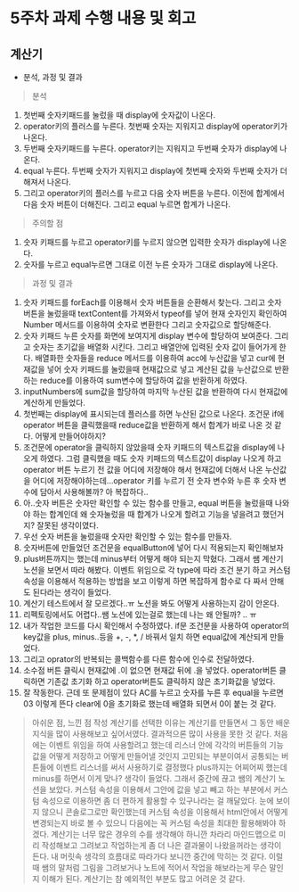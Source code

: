 # 5주차 과제 수행 내용 및 회고

## 계산기

- 분석, 과정 및 결과

> 분석
1. 첫번째 숫자키패드를 눌렀을 때 display에 숫자값이 나온다.
2. operator키의 플러스를 누른다. 첫번째 숫자는 지워지고 display에 operator키가 나온다. 
3. 두번째 숫자키패드를 누른다. operator키는 지워지고 두번째 숫자가 display에 나온다.
4. equal 누른다. 두번째 숫자가 지워지고 display에 첫번째 숫자와 두번째 숫자가 더해져서 나온다.
5. 그리고 operator키의 플러스를 누르고 다음 숫자 버튼을 누른다. 이전에 합계에서 다음 숫자 버튼이 더해진다. 그리고 equal 누르면 합계가 나온다.

> 주의할 점
1. 숫자 키패드를 누르고 operator키를 누르지 않으면 입력한 숫자가 display에 나온다.
2. 숫자를 누르고 equal누르면 그대로 이전 누른 숫자가 그대로 display에 나온다.

> 과정 및 결과 
1. 숫자 키패드를 forEach를 이용해서 숫자 버튼들을 순환해서 찾는다. 그리고 숫자 버튼을 눌렀을때 textContent를 가져와서 typeof를 넣어 현재 숫자인지 확인하여 Number 메서드를 이용하여 숫자로 변환한다 그리고 숫자값으로 할당해준다.
2. 숫자 키패드 누른 숫자를 화면에 보여지게 display 변수에 할당하여 보여준다. 그리고 숫자는 초기값을 배열화 시킨다. 그리고 배열안에 입력된 숫자 값이 들어가게 한다. 배열화한 숫자들을 reduce 메서드를 이용하여 acc에 누산값을 넣고 cur에 현재값을 넣어 숫자 키패드를 눌렀을때 현재값으로 넣고 계산된 값을 누산값으로 반환하는 reduce를 이용하여 sum변수에 할당하여 값을 반환하게 하였다.
3. inputNumbers에 sum값을 할당하여 마지막 누산된 값을 반환하여 다시 현재값에 계산하게 만들었다.
4. 첫번째는 display에 표시되는데 플러스를 하면 누산된 값으로 나온다. 조건문 if에 operator 버튼을 클릭했을때 reduce값을 반환하게 해서 합계가 바로 나온 것 같다. 어떻게 만들어야하지?
5. 조건문에 operator을 클릭하지 않았을때 숫자 키패드의 텍스트값을 display에 나오게 하였다. 그럼 클릭했을 때도 숫자 키패드의 텍스트값이 display 나오게 하고 operator 버튼 누르기 전 값을 어디에 저장해야 해서 현재값에 더해서 나온 누산값을 어디에 저장해야하는데...operator 키를 누르기 전 숫자 변수와 누른 후 숫자 변수에 담아서 사용해볼까? 아 복잡하다..
6. 아..숫자 버튼은 숫자만 확인할 수 있는 함수를 만들고, equal 버튼을 눌렀을때 나와야 하는 합계인데 왜 숫자눌렀을 때 합계가 나오게 할려고 기능을 넣을려고 했던거지? 잘못된 생각이였다.
7. 우선 숫자 버튼을 눌렀을때 숫자만 확인할 수 있는 함수를 만들자.
8. 숫자버튼에 만들었던 조건문을 equalButton에 넣어 다시 적용되는지 확인해보자
9. plus버튼까지는 했는데 minus부터 어떻게 해야 되는지 막혔다. 그래서 쌤 계산기 노션을 보면서 따라 해봤다. 이벤트 위임으로 각 type에 따라 조건 분기 하고 커스텀 속성을 이용해서 적용하는 방법을 보고 이렇게 하면 복잡하게 함수로 다 짜서 안해도 된다라는 생각이 들었다.
10. 계산기 테스트에서 잘 모르겠다..ㅠ 노션을 봐도 어떻게 사용하는지 감이 안온다.
11. 리펙토링에서도 어렵다..쌤 노션에 있는걸로 했는데 나는 왜 안될까? .. ㅠ
12. 내가 작업한 코드를 다시 확인해서 수정하였다. if문 조건문을 사용하여 operator의 key값을 plus, minus..등을  +, -, *, / 바꿔서 일치 하면 equal값에 계산되게 만들었다.
13. 그리고 oprator의 반복되는 콜백함수를 다른 함수에 인수로 전달하였다. 
14. 소수점 버튼 클릭시 현재값에 .이 없으면 현재값 뒤에 .을 넣었다. operator버튼 클릭하면 기존값 초기화 하고 operator버튼도 클릭하지 않은 초기화값을 넣었다.
15. 잘 작동한다. 근데 또 문제점이 있다 AC를 누르고 숫자를 누른 후 equal을 누르면 03 이렇게 뜬다 clear에 0을 초기화로 했는데 배열화 되면서 0이 붙는 것 같다.

> 아쉬운 점, 느낀 점 작성
계산기를 선택한 이유는 계산기를 만들면서 그 동안 배운 지식을 많이 사용해보고 싶어서였다. 결과적으론 많이 사용을 못한 것 같다. 처음에는 이벤트 위임을 하여 사용할려고 했는데 리스너 안에 각각의 버튼들의 기능 값을 어떻게 저장하고 어떻게 만들어낼 것인지 고민되는 부분이여서 공통되는 버튼들에 이벤트 리스너를 써서 사용하기로 결정했다 plus까지는 어찌어찌 했는데 minus를 하면서 이게 맞나? 생각이 들었다. 그래서 중간에 끊고 쌤의 계산기 노션을 보았다. 커스텀 속성을 이용해서 그안에 값을 넣고 빼고 하는 부분에서 커스텀 속성으로 이용하면 좀 더 편하게 활용할 수 있구나라는 걸 깨달았다.
눈에 보이지 않으니 콘솔로그로만 확인했는데 커스텀 속성을 이용해서 html안에서 어떻게 변경되는지 바로 볼 수 있으니 다음에는 꼭 커스텀 속성을 최대한 활용해봐야 하겠다.
계산기는 너무 많은 경우의 수를 생각해야 하니깐 차라리 마인드맵으로 미리 작성해보고 그려보고 작업하는게 좀 더 나은 결과물이 나왔을꺼라는 생각이 든다. 내 머릿속 생각의 흐름대로 따라가다 보니깐 중간에 막히는 것 같다. 이럴 때 쌤의 말처럼 그림을 그려보거나 노트에 적어서 작업을 해보라는게 무슨 말인지 이해가 된다. 계산기는 참 예외적인 부분도 많고 어려운 것 같다.